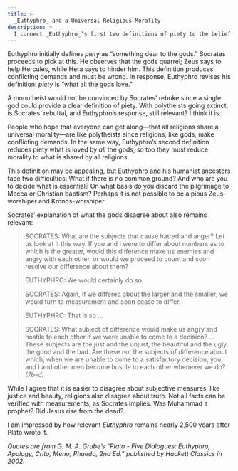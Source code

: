```yaml
---
title: >
  _Euthyphro_ and a Universal Religious Morality
description: >
  I connect _Euthyphro_’s first two definitions of piety to the belief in a universal moral standard among religions.
---
```


Euthyphro initially defines _piety_ as “something dear to the gods.”  Socrates proceeds to pick at this. He observes that the gods quarrel; Zeus says to help Hercules, while Hera says to hinder him. This definition produces conflicting demands and must be wrong. In response, Euthyphro revises his definition: _piety_ is “what all the gods love.”

A monotheist would not be convinced by Socrates’ rebuke since a single god could provide a clear definition of piety. With polytheists going extinct, is Socrates’ rebuttal, and Euthyphro’s response, still relevant? I think it is.

People who hope that everyone can get along—that all religions share a universal morality—are like polytheists since religions, like gods, make conflicting demands.  In the same way, Euthyphro’s second definition reduces piety what is loved by _all_ the gods, so too they must reduce morality to what is shared by all religions.

This definition may be appealing, but Euthyphro and his humanist ancestors face two difficulties: What if there is no common ground? And who are you to decide what is essential? On what basis do you discard the pilgrimage to Mecca or Christian baptism? Perhaps it is not possible to be a pious Zeus-worshiper and Kronos-worshiper.

Socrates’ explanation of what the gods disagree about also remains relevant:

<blockquote class="prose">
<p>SOCRATES: What are the subjects that cause hatred and anger? Let us look at it this way. If you and I were to differ about numbers as to which is the greater, would this difference make us enemies and angry with each other, or would we proceed to count and soon resolve our difference about them?</p>
<p>EUTHYPHRO: We would certainly do so.</p>
<p>SOCRATES: Again, if we differed about the larger and the smaller, we would turn to measurement and soon cease to differ.</p>
<p>EUTHYPHRO: That is so …</p>
<p>SOCRATES: What subject of difference would make us angry and hostile to each other if we were unable to come to a decision? … These subjects are the just and the unjust, the beautiful and the ugly, the good and the bad. Are these not the subjects of difference about which, when we are unable to come to a satisfactory decision, you and I and other men become hostile to each other whenever we do? <cite>(7b–d)</cite></p>
</blockquote>

While I agree that it is easier to disagree about subjective measures, like justice and beauty, religions also disagree about truth. Not all facts can be verified with measurements, as Socrates implies. Was Muhammad a prophet? Did Jesus rise from the dead?

I am impressed by how relevant _Euthyphro_ remains nearly 2,500 years after Plato wrote it.

_Quotes are from G. M. A. Grube’s “Plato - Five Dialogues: Euthyphro, Apology, Crito, Meno, Phaedo, 2nd Ed.” published by Hackett Classics in 2002._
